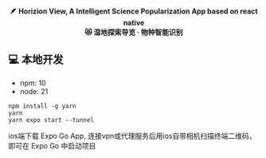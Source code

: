 <p align="center">
  <strong>🪶 Horizion View, A Intelligent Science Popularization App based on react native</strong><br/>
  <strong>😻 湿地探索导览 · 物种智能识别</strong>
</p>

## 💻 本地开发
- npm: 10
- node: 21

```
npm install -g yarn
yarn
yarn expo start --tunnel
```
ios端下载 Expo Go App, 连接vpn或代理服务后用ios自带相机扫描终端二维码，即可在 Expo Go 中启动项目
